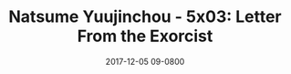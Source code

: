 ---
layout: entry.pug
title: "Natsume Yuujinchou - 5x03: Letter From the Exorcist"
date: 2017-12-05 09-0800
publishDate: 2017-12-31T00:00:00 -0800
broadcastDate: 2016-10-18 09-0800
categories: watchthroughs anime natsume-yuujinchou
draft: true
---